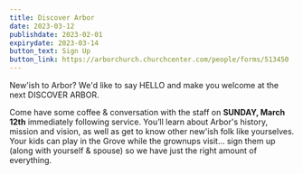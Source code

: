 ```yaml
---
title: Discover Arbor
date: 2023-03-12
publishdate: 2023-02-01
expirydate: 2023-03-14
button_text: Sign Up
button_link: https://arborchurch.churchcenter.com/people/forms/513450
---
```


New'ish to Arbor? We'd like to say HELLO and make you welcome at the next DISCOVER ARBOR.

Come have some coffee & conversation with the staff on **SUNDAY, March 12th** immediately following service. You’ll
learn about Arbor's history, mission and vision, as well as get to know other new'ish folk like yourselves. Your kids
can play in the Grove while the grownups visit... sign them up (along with yourself & spouse) so we have just the right
amount of everything.

